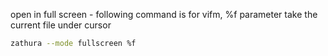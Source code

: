 open in full screen - following command is for vifm, %f parameter take the current file under cursor
```bash
zathura --mode fullscreen %f
```